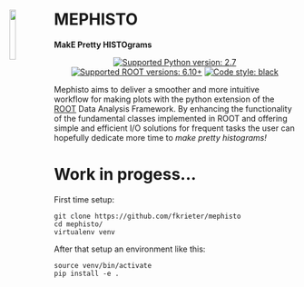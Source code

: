 # <img align="left" src="https://user-images.githubusercontent.com/46888282/52371690-834e1f80-2a56-11e9-885a-17edead682b2.png" width="15%" height="15%"> MEPHISTO 
**MakE Pretty HISTOgrams**

<p align="center">
<a href="https://github.com/fkrieter/mephisto"><img alt="Supported Python version: 2.7" src="https://img.shields.io/badge/python-2.7-blue.svg?style=flat-square"></a>
<a href="https://github.com/root-project/root"><img alt="Supported ROOT versions: 6.10+" src="https://img.shields.io/badge/ROOT-6.10%2B-brightgreen.svg?style=flat-square"></a>
<a href="https://github.com/ambv/black"><img alt="Code style: black" src="https://img.shields.io/badge/code%20style-black-000000.svg?style=flat-square"></a>
</p>

Mephisto aims to deliver a smoother and more intuitive workflow for making plots with the python extension of the [ROOT](https://root.cern.ch/) Data Analysis Framework.
By enhancing the functionality of the fundamental classes implemented in ROOT and offering simple and efficient I/O solutions for frequent tasks the user can hopefully dedicate more time to *make pretty histograms!*

# Work in progess...

First time setup:
```
git clone https://github.com/fkrieter/mephisto
cd mephisto/
virtualenv venv
```
After that setup an environment like this:
```
source venv/bin/activate
pip install -e .
```
